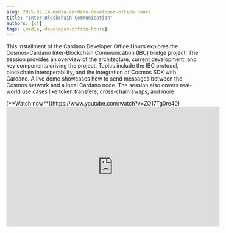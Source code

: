 ```yaml
---
slug: 2025-02-14-media-cardano-developer-office-hours
title: "Inter-Blockchain Communication"
authors: [cf]
tags: [media, developer-office-hours]
---
```


This installment of the Cardano Developer Office Hours explores the Cosmos-Cardano Inter-Blockchain Communication (IBC) bridge project. The session provides an overview of the architecture, current development, and key components driving the project. Topics include the IBC protocol, blockchain interoperability, and the integration of Cosmos SDK with Cardano. A live demo showcases how to send messages between the Cosmos network and a local Cardano node. The session also covers real-world use cases like token transfers, cross-chain swaps, and more.

<div style={{ textAlign: 'right' }}>
[**Watch now**](https://www.youtube.com/watch?v=ZO17Tg0re40)
</div>

<iframe width="560" height="315" src="https://www.youtube-nocookie.com/embed/ZO17Tg0re40" title="YouTube video player" frameborder="0" allow="accelerometer; autoplay; clipboard-write; encrypted-media; gyroscope; picture-in-picture; web-share" referrerpolicy="strict-origin-when-cross-origin" allowfullscreen></iframe>